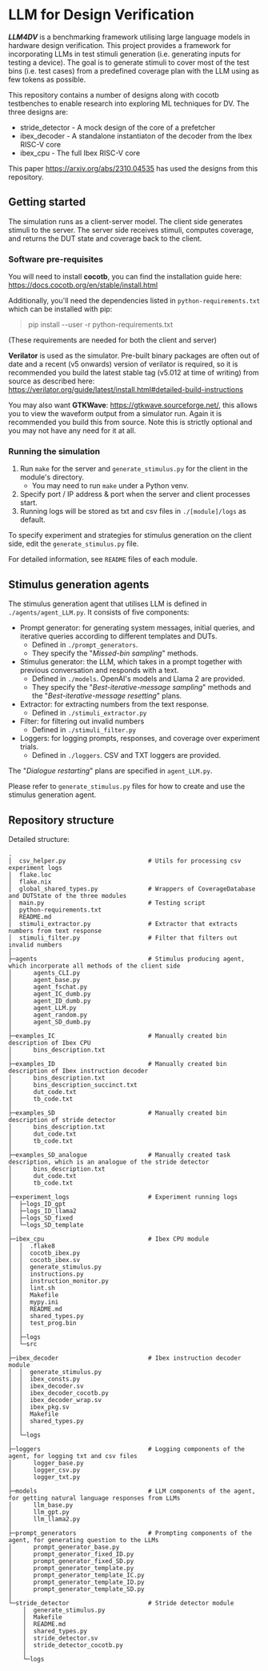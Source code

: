 <!--Copyright Zixi Zhang
Copyright lowRISC contributors.
Licensed under the Apache License, Version 2.0, see LICENSE for details.
SPDX-License-Identifier: Apache-2.0
-->
# LLM for Design Verification

___LLM4DV___ is a benchmarking framework utilising large language models in hardware design verification. 
This project provides a framework for incorporating LLMs in test stimuli generation (i.e. 
generating inputs for testing a device). The goal is to generate stimuli to cover most of the test bins 
(i.e. test cases) from a predefined coverage plan with the LLM using as few tokens as possible.

This repository contains a number of designs along with cocotb testbenches to enable research into
exploring ML techniques for DV. The three designs are:

- stride_detector - A mock design of the core of a prefetcher
- ibex_decoder - A standalone instantiaton of the decoder from the Ibex RISC-V
  core
- ibex_cpu - The full Ibex RISC-V core

This paper https://arxiv.org/abs/2310.04535 has used the designs from this
repository.

## Getting started

The simulation runs as a client-server model. The client side generates stimuli to the server. The server 
side receives stimuli, computes coverage, and returns the DUT state and coverage back to the client.

### Software pre-requisites

You will need to install __cocotb__, you can find the installation guide here:
https://docs.cocotb.org/en/stable/install.html

Additionally, you'll need the dependencies listed in `python-requirements.txt`
which can be installed with pip:

> pip install --user -r python-requirements.txt

(These requirements are needed for both the client and server)

__Verilator__ is used as the simulator. Pre-built binary packages are often out of
date and a recent (v5 onwards) version of verilator is required, so it is
recommended you build the latest stable tag (v5.012 at time of writing) from
source as described here:
https://verilator.org/guide/latest/install.html#detailed-build-instructions

You may also want __GTKWave__: https://gtkwave.sourceforge.net/, this allows you to
view the waveform output from a simulator run. Again it is recommended you build
this from source. Note this is strictly optional and you may not have any need
for it at all.

### Running the simulation

1. Run `make` for the server and `generate_stimulus.py` for the client in the module's directory.
   + You may need to run `make` under a Python venv.
2. Specify port / IP address & port when the server and client processes start.
3. Running logs will be stored as txt and csv files in `./[module]/logs` as default.

To specify experiment and strategies for stimulus generation on the client side, edit the `generate_stimulus.py` file.

For detailed information, see `README` files of each module.

## Stimulus generation agents


The stimulus generation agent that utilises LLM is defined in `./agents/agent_LLM.py`. It consists of five components:
- Prompt generator: for generating system messages, initial queries, and iterative queries according to different templates and DUTs.
  - Defined in `./prompt_generators`.
  - They specify the "_Missed-bin sampling_" methods.
- Stimulus generator: the LLM, which takes in a prompt together with previous conversation and responds with a text.
  - Defined in `./models`. OpenAI's models and Llama 2 are provided.
  - They specify the "_Best-iterative-message sampling_" methods and the "_Best-iterative-message resetting_" plans.
- Extractor: for extracting numbers from the text response.
  - Defined in `./stimuli_extractor.py`
- Filter: for filtering out invalid numbers
  - Defined in `./stimuli_filter.py`
- Loggers: for logging prompts, responses, and coverage over experiment trials.
  - Defined in `./loggers`. CSV and TXT loggers are provided.

The "_Dialogue restarting_" plans are specified in `agent_LLM.py`.

Please refer to `generate_stimulus.py` files for how to create and use the stimulus generation agent.



## Repository structure


Detailed structure:
```
.
│  csv_helper.py                       # Utils for processing csv experiment logs
│  flake.loc
│  flake.nix
│  global_shared_types.py              # Wrappers of CoverageDatabase and DUTState of the three modules
│  main.py                             # Testing script
│  python-requirements.txt
│  README.md
│  stimuli_extractor.py                # Extractor that extracts numbers from text response
│  stimuli_filter.py                   # Filter that filters out invalid numbers
│
├─agents                               # Stimulus producing agent, which incorporate all methods of the client side
│      agents_CLI.py
│      agent_base.py
│      agent_fschat.py
│      agent_IC_dumb.py
│      agent_ID_dumb.py
│      agent_LLM.py
│      agent_random.py
│      agent_SD_dumb.py
│    
├─examples_IC                          # Manually created bin description of Ibex CPU
│      bins_description.txt
│    
├─examples_ID                          # Manually created bin description of Ibex instruction decoder
│      bins_description.txt
│      bins_description_succinct.txt
│      dut_code.txt
│      tb_code.txt
│
├─examples_SD                          # Manually created bin description of stride detector
│      bins_description.txt
│      dut_code.txt
│      tb_code.txt
│
├─examples_SD_analogue                 # Manually created task description, which is an analogue of the stride detector
│      bins_description.txt
│      dut_code.txt
│      tb_code.txt
│
├─experiment_logs                      # Experiment running logs
│  ├─logs_ID_gpt
│  ├─logs_ID_llama2
│  ├─logs_SD_fixed
│  └─logs_SD_template
│
├─ibex_cpu                             # Ibex CPU module
│  │  .flake8
│  │  cocotb_ibex.py
│  │  cocotb_ibex.sv
│  │  generate_stimulus.py
│  │  instructions.py
│  │  instruction_monitor.py
│  │  lint.sh
│  │  Makefile
│  │  mypy.ini
│  │  README.md
│  │  shared_types.py
│  │  test_prog.bin
│  │
│  ├─logs
│  └─src
│
├─ibex_decoder                         # Ibex instruction decoder module
│  │  generate_stimulus.py
│  │  ibex_consts.py
│  │  ibex_decoder.sv
│  │  ibex_decoder_cocotb.py
│  │  ibex_decoder_wrap.sv
│  │  ibex_pkg.sv
│  │  Makefile
│  │  shared_types.py
│  │
│  └─logs
│
├─loggers                              # Logging components of the agent, for logging txt and csv files
│      logger_base.py
│      logger_csv.py
│      logger_txt.py
│
├─models                               # LLM components of the agent, for getting natural language responses from LLMs
│      llm_base.py
│      llm_gpt.py
│      llm_llama2.py
│
├─prompt_generators                    # Prompting components of the agent, for generating question to the LLMs
│      prompt_generator_base.py
│      prompt_generator_fixed_ID.py
│      prompt_generator_fixed_SD.py
│      prompt_generator_template.py
│      prompt_generator_template_IC.py
│      prompt_generator_template_ID.py
│      prompt_generator_template_SD.py
│
└─stride_detector                      # Stride detector module
    │  generate_stimulus.py
    │  Makefile
    │  README.md
    │  shared_types.py
    │  stride_detector.sv
    │  stride_detector_cocotb.py
    │
    └─logs
```
